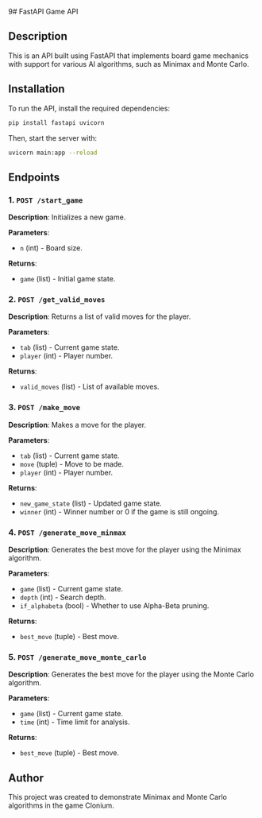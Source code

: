9# FastAPI Game API

## Description

This is an API built using FastAPI that implements board game mechanics with support for various AI algorithms, such as Minimax and Monte Carlo.

## Installation

To run the API, install the required dependencies:

```bash
pip install fastapi uvicorn
```

Then, start the server with:

```bash
uvicorn main:app --reload
```

## Endpoints

### 1. `POST /start_game`
**Description**: Initializes a new game.

**Parameters**:
- `n` (int) - Board size.

**Returns**:
- `game` (list) - Initial game state.

### 2. `POST /get_valid_moves`
**Description**: Returns a list of valid moves for the player.

**Parameters**:
- `tab` (list) - Current game state.
- `player` (int) - Player number.

**Returns**:
- `valid_moves` (list) - List of available moves.

### 3. `POST /make_move`
**Description**: Makes a move for the player.

**Parameters**:
- `tab` (list) - Current game state.
- `move` (tuple) - Move to be made.
- `player` (int) - Player number.

**Returns**:
- `new_game_state` (list) - Updated game state.
- `winner` (int) - Winner number or 0 if the game is still ongoing.

### 4. `POST /generate_move_minmax`
**Description**: Generates the best move for the player using the Minimax algorithm.

**Parameters**:
- `game` (list) - Current game state.
- `depth` (int) - Search depth.
- `if_alphabeta` (bool) - Whether to use Alpha-Beta pruning.

**Returns**:
- `best_move` (tuple) - Best move.

### 5. `POST /generate_move_monte_carlo`
**Description**: Generates the best move for the player using the Monte Carlo algorithm.

**Parameters**:
- `game` (list) - Current game state.
- `time` (int) - Time limit for analysis.

**Returns**:
- `best_move` (tuple) - Best move.

## Author
This project was created to demonstrate Minimax and Monte Carlo algorithms in the game Clonium.

